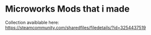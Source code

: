 # Microworks Mods that i made

Collection avaiblable here: https://steamcommunity.com/sharedfiles/filedetails/?id=3254437519
